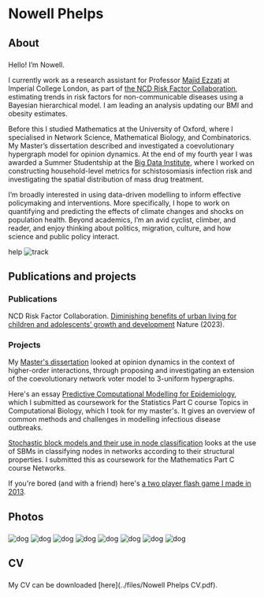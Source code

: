 # Nowell Phelps

## About
### 
Hello! I’m Nowell.

I currently work as a research assistant for Professor [Majid Ezzati](https://www.imperial.ac.uk/people/majid.ezzati) at Imperial College London, as part of [the NCD Risk Factor Collaboration](https://ncdrisc.org), estimating trends in risk factors for non-communicable diseases using a Bayesian hierarchical model. I am leading an analysis updating our BMI and obesity estimates.

Before this I studied Mathematics at the University of Oxford, where I specialised in Network Science, Mathematical Biology, and Combinatorics. My Master’s dissertation described and investigated a coevolutionary hypergraph model for opinion dynamics. At the end of my fourth year I was awarded a Summer Studentship at the [Big Data Institute](https://www.bdi.ox.ac.uk), where I worked on constructing household-level metrics for schistosomiasis infection risk and investigating the spatial distribution of mass drug treatment. 
 
I’m broadly interested in using data-driven modelling to inform effective policymaking and interventions. More specifically, I hope to work on quantifying and predicting the effects of climate changes and shocks on population health. Beyond academics, I’m an avid cyclist, climber, and reader, and enjoy thinking about politics, migration, culture, and how science and public policy interact.

help
![track](../media/track.webp)

## Publications and projects

### Publications 
NCD Risk Factor Collaboration. [Diminishing benefits of urban living for children and adolescents’ growth and development](https://www.nature.com/articles/s41586-023-05772-8) Nature (2023).

### Projects
My [Master's dissertation](https://www.overleaf.com/read/qvvdfhvtkxpz) looked at opinion dynamics in the context of higher-order interactions, through proposing and investigating an extension of the coevolutionary network voter model to 3-uniform hypergraphs. 

Here's an essay [Predictive Computational Modelling for Epidemiology](https://www.overleaf.com/read/mxsrcscjnzsk), which I submitted as coursework for the Statistics Part C course Topics in Computational Biology, which I took for my master's. It gives an overview of common methods and challenges in modelling infectious disease outbreaks. 

[Stochastic block models and their use in node classification](https://www.overleaf.com/read/bcgbmybqyxby) looks at the use of SBMs in classifying nodes in networks according to their structural properties. I submitted this as coursework for the Mathematics Part C course Networks.

If you're bored (and with a friend) here's [a two player flash game I made in 2013](https://scratch.mit.edu/projects/10098205/).

## Photos
### 
![dog](../media/dog.webp) ![dog](../media/truck_schoolbus.webp)
![dog](../media/rosa_cathedral.webp) ![dog](../media/bike_beach.webp)
![dog](../media/luke_benn.webp)  ![dog](../media/rosa_tsiblisi.webp)
![dog](../media/emma_salt.webp) ![dog](../media/moon.webp) 
 

## CV
### 
My CV can be downloaded [here](../files/Nowell Phelps CV.pdf).